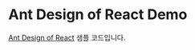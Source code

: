 # Ant Design of React Demo

[Ant Design of React](https://ant.design/docs/react/introduce) 샘플 코드입니다.



